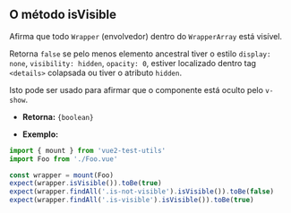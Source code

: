 ## O método isVisible

Afirma que todo `Wrapper` (envolvedor) dentro do `WrapperArray` está visível.

Retorna `false` se pelo menos elemento ancestral tiver o estilo `display: none`, `visibility: hidden`, `opacity: 0`, estiver localizado dentro tag `<details>` colapsada ou tiver o atributo `hidden`.

Isto pode ser usado para afirmar que o componente está oculto pelo `v-show`.

- **Retorna:** `{boolean}`

- **Exemplo:**

```js
import { mount } from 'vue2-test-utils'
import Foo from './Foo.vue'

const wrapper = mount(Foo)
expect(wrapper.isVisible()).toBe(true)
expect(wrapper.findAll('.is-not-visible').isVisible()).toBe(false)
expect(wrapper.findAll('.is-visible').isVisible()).toBe(true)
```
